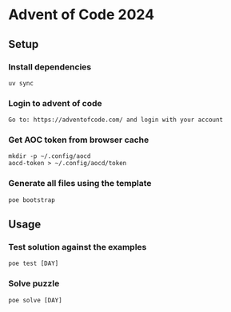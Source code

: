 # Advent of Code 2024

## Setup

### Install dependencies
    
    uv sync

### Login to advent of code

    Go to: https://adventofcode.com/ and login with your account

### Get AOC token from browser cache

    mkdir -p ~/.config/aocd
    aocd-token > ~/.config/aocd/token

### Generate all files using the template

    poe bootstrap

## Usage

### Test solution against the examples

    poe test [DAY]

### Solve puzzle

    poe solve [DAY]

